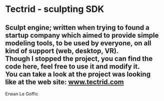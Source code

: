 # Tectrid - sculpting SDK
Sculpt engine; written when trying to found a startup company which aimed to provide simple modeling tools, to be used by everyone, on all kind of support (web, desktop, VR).<br>
Though I stopped the project, you can find the code here, feel free to use it and modify it.<br>
You can take a look at the project was looking like at the web site: www.tectrid.com
---
Erwan Le Goffic

